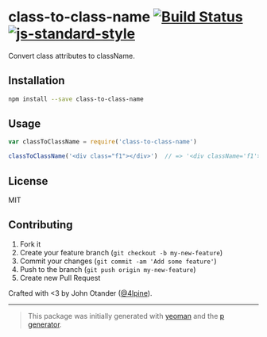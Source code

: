 # class-to-class-name [![Build Status](https://secure.travis-ci.org/johnotander/class-to-class-name.svg?branch=master)](https://travis-ci.org/johnotander/class-to-class-name) [![js-standard-style](https://img.shields.io/badge/code%20style-standard-brightgreen.svg?style=flat)](https://github.com/feross/standard)

Convert class attributes to className.

## Installation

```bash
npm install --save class-to-class-name
```

## Usage

```javascript
var classToClassName = require('class-to-class-name')

classToClassName('<div class="f1"></div>')  // => '<div className='f1'></div>
```

## License

MIT

## Contributing

1. Fork it
2. Create your feature branch (`git checkout -b my-new-feature`)
3. Commit your changes (`git commit -am 'Add some feature'`)
4. Push to the branch (`git push origin my-new-feature`)
5. Create new Pull Request

Crafted with <3 by John Otander ([@4lpine](https://twitter.com/4lpine)).

***

> This package was initially generated with [yeoman](http://yeoman.io) and the [p generator](https://github.com/johnotander/generator-p.git).

